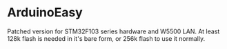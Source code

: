 # ArduinoEasy

Patched version for STM32F103 series hardware and W5500 LAN.
At least 128k flash is needed in it's bare form, or 256k flash to use it normally.
